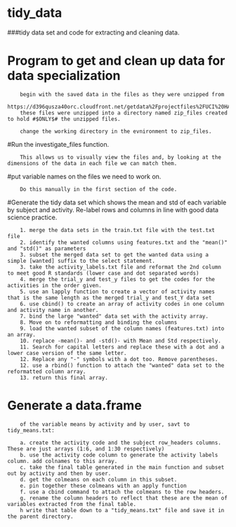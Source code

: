 tidy_data
=========

###tidy data set and code for extracting and cleaning data.
# Program to get and clean up data for data specialization 
        begin with the saved data in the files as they were unzipped from 
                https://d396qusza40orc.cloudfront.net/getdata%2Fprojectfiles%2FUCI%20HAR%20Dataset.zip 
        these files were unzipped into a directory named zip_files created to hold #$ONLY$# the unzipped files. 
        
        change the working directory in the evnironment to zip_files. 
        
#Run the investigate_files function. 

        This allows us to visually view the files and, by looking at the dimensions of the data in each file we can match them.
        
#put variable names on the files we need to work on. 

        Do this manually in the first section of the code. 
        
#Generate the tidy data set 
        which shows the mean and std of each variable by subject and activity. Re-label rows and columns in line with good data science practice. 

        1. merge the data sets in the train.txt file with the test.txt file
        2. identify the wanted columns using features.txt and the "mean()" and "std()" as parameters
        3. subset the merged data set to get the wanted data using a simple [wanted] suffix to the select statement.
        3. take the activity_labels.txt file and reformat the 2nd column to meet good R standards (lower case and dot separated words)
        4. merge the trial_y and test_y files to get the codes for the activities in the order given.
        5. use an lapply function to create a vector of activity names that is the same length as the merged trial_y and test_Y data set
        6. use cbind() to create an array of activity codes in one column and activity name in another. 
        7. bind the large "wanted" data set with the activity array.
        8. Move on to reformatting and binding the columns
        9. load the wanted subset of the column names (features.txt) into an array.
        10. replace -mean()- and -std()- with Mean and Std respectively. 
        11. Search for capital letters and replace these with a dot and a lower case version of the same letter. 
        12. Replace any "-" symbols with a dot too. Remove parentheses.
        12. use a rbind() function to attach the "wanted" data set to the reformatted column array. 
        13. return this final array. 
        
# Generate a data.frame 
        of the variable means by activity and by user, savt to tidy_means.txt:

        a. create the activity code and the subject row_headers columns. These are just arrays (1:6, and 1:30 respectively)
        b. use the activity code column to generate the activity labels column. add colnames to this array. 
        c. take the final table generated in the main function and subset out by activity and then by user.
        d. get the colmeans on each column in this subset.
        e. pin together these colmeans with an apply function
        f. use a cbind command to attach the colmeans to the row headers.
        g. rename the column headers to reflect that these are the mean of variables extracted from the final table. 
        h write that table down to a "tidy_means.txt" file and save it in the parent directory. 
        
        